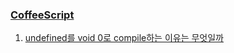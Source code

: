 ### [CoffeeScript](http://blog.seulgi.kim/search/label/CoffeeScript)
1. [undefined를 void 0로 compile하는 이유는 무엇일까](http://blog.seulgi.kim/2014/03/coffeescript-undefined-void-0-compile.html)
